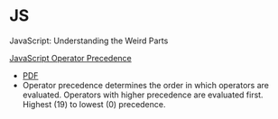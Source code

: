 # JS
JavaScript: Understanding the Weird Parts

<a href="https://developer.mozilla.org/en/docs/Web/JavaScript/Reference/Operators/Operator_Precedence">JavaScript Operator Precedence</a>
- <a href="https://github.com/timurca/JS/blob/master/AAA%20operator-precedence-in-javascript.pdf">PDF</a>
- Operator precedence determines the order in which operators are evaluated. Operators with higher precedence are evaluated first.
Highest (19) to lowest (0) precedence.

